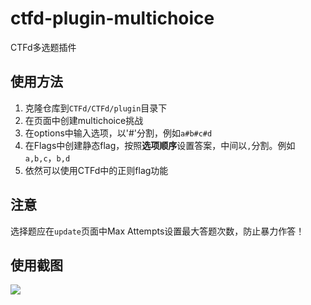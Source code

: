 # ctfd-plugin-multichoice

 CTFd多选题插件

## 使用方法

1. 克隆仓库到`CTFd/CTFd/plugin`目录下
2. 在页面中创建multichoice挑战
3. 在options中输入选项，以'#'分割，例如`a#b#c#d`
4. 在Flags中创建静态flag，按照**选项顺序**设置答案，中间以`,`分割。例如`a,b,c`，`b,d`
5. 依然可以使用CTFd中的正则flag功能

## 注意

选择题应在`update`页面中Max Attempts设置最大答题次数，防止暴力作答！

## 使用截图

![](https://s2.loli.net/2022/03/15/k9dFRLPpBnSoJCV.png)